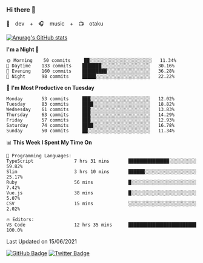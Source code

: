 ### Hi there 👋

🚀　dev　+　🎧　music　+　📺　otaku


[![Anurag's GitHub stats](https://github-readme-stats.vercel.app/api?username=koheitasaka&count_private=true&show_icons=true&theme=monokai)](https://github.com/koheitasaka/github-readme-stats)

<!--START_SECTION:waka-->
**I'm a Night 🦉** 

```text
🌞 Morning    50 commits     ██░░░░░░░░░░░░░░░░░░░░░░░   11.34% 
🌆 Daytime    133 commits    ███████░░░░░░░░░░░░░░░░░░   30.16% 
🌃 Evening    160 commits    █████████░░░░░░░░░░░░░░░░   36.28% 
🌙 Night      98 commits     █████░░░░░░░░░░░░░░░░░░░░   22.22%

```
📅 **I'm Most Productive on Tuesday** 

```text
Monday       53 commits     ███░░░░░░░░░░░░░░░░░░░░░░   12.02% 
Tuesday      83 commits     ████░░░░░░░░░░░░░░░░░░░░░   18.82% 
Wednesday    61 commits     ███░░░░░░░░░░░░░░░░░░░░░░   13.83% 
Thursday     63 commits     ███░░░░░░░░░░░░░░░░░░░░░░   14.29% 
Friday       57 commits     ███░░░░░░░░░░░░░░░░░░░░░░   12.93% 
Saturday     74 commits     ████░░░░░░░░░░░░░░░░░░░░░   16.78% 
Sunday       50 commits     ██░░░░░░░░░░░░░░░░░░░░░░░   11.34%

```


📊 **This Week I Spent My Time On** 

```text
💬 Programming Languages: 
TypeScript               7 hrs 31 mins       ███████████████░░░░░░░░░░   59.82% 
Slim                     3 hrs 10 mins       ██████░░░░░░░░░░░░░░░░░░░   25.17% 
Ruby                     56 mins             █░░░░░░░░░░░░░░░░░░░░░░░░   7.42% 
Vue.js                   38 mins             █░░░░░░░░░░░░░░░░░░░░░░░░   5.07% 
CSV                      15 mins             ░░░░░░░░░░░░░░░░░░░░░░░░░   2.02%

🔥 Editors: 
VS Code                  12 hrs 35 mins      █████████████████████████   100.0%

```


 Last Updated on 15/06/2021
<!--END_SECTION:waka-->

[![GitHub Badge](https://img.shields.io/badge/GitHub-100000?style=for-the-badge&logo=github&logoColor=white)](https://github.com/koheitasaka)
[![Twitter Badge](https://img.shields.io/badge/Twitter-1DA1F2?style=for-the-badge&logo=twitter&logoColor=white)](https://twitter.com/sleep_asleep_)
